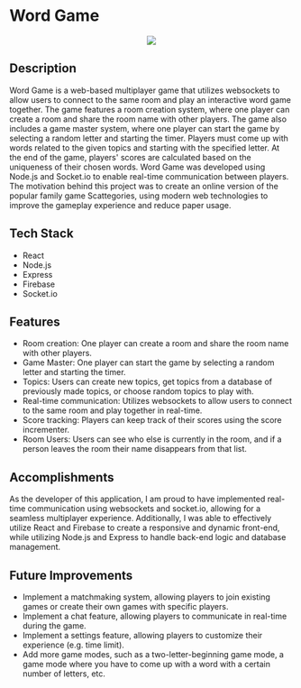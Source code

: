 # Word Game
<p align="center">
  <img  src="https://parm-portfolio.vercel.app/static/media/WG.8bb484f1b6bd5b2f349c808ef53d3005.svg" />
</p>

## Description

Word Game is a web-based multiplayer game that utilizes websockets to allow users to connect to the same room and play an interactive word game together. The game features a room creation system, where one player can create a room and share the room name with other players. The game also includes a game master system, where one player can start the game by selecting a random letter and starting the timer. Players must come up with words related to the given topics and starting with the specified letter. At the end of the game, players' scores are calculated based on the uniqueness of their chosen words. Word Game was developed using Node.js and Socket.io to enable real-time communication between players. The motivation behind this project was to create an online version of the popular family game Scattegories, using modern web technologies to improve the gameplay experience and reduce paper usage.

## Tech Stack

-   React
-   Node.js
-   Express
-   Firebase
-   Socket.io

## Features

-   Room creation: One player can create a room and share the room name with other players.
-   Game Master: One player can start the game by selecting a random letter and starting the timer.
-   Topics: Users can create new topics, get topics from a database of previously made topics, or choose random topics to play with.
-   Real-time communication: Utilizes websockets to allow users to connect to the same room and play together in real-time.
-   Score tracking: Players can keep track of their scores using the score incrementer.
-   Room Users: Users can see who else is currently in the room, and if a person leaves the room their name disappears from that list.

## Accomplishments

As the developer of this application, I am proud to have implemented real-time communication using websockets and socket.io, allowing for a seamless multiplayer experience. Additionally, I was able to effectively utilize React and Firebase to create a responsive and dynamic front-end, while utilizing Node.js and Express to handle back-end logic and database management.

## Future Improvements

-   Implement a matchmaking system, allowing players to join existing games or create their own games with specific players.
-   Implement a chat feature, allowing players to communicate in real-time during the game.
-   Implement a settings feature, allowing players to customize their experience (e.g. time limit).
-   Add more game modes, such as a two-letter-beginning game mode, a game mode where you have to come up with a word with a certain number of letters, etc.